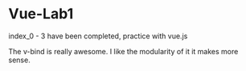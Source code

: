 # Vue-Lab1
index_0 - 3 have been completed, practice with vue.js

The v-bind is really awesome. I like the modularity of it it makes more sense.
